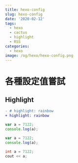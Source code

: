 ```yaml
---
title: hexo-config
slug: hexo-config
date: '2020-02-12'
tags:
  - hexo
  - cactus
  - highlight
  - RSS
categories:
  - hexo
image: /og/hexo/hexo-config.png
---
```


# 各種設定值嘗試

## Highlight

```diff
- # highlight: rainbow
+ highlight: rainbow
```

```js
var a = 7122;
console.log(a);
```

```javascript
var a = 7122;
console.log(a);
```

```c++
int a = 7122;
cout << a;
```
